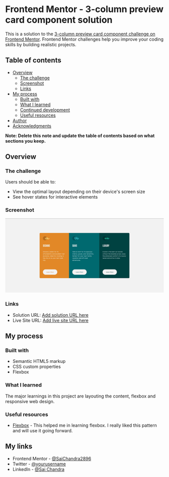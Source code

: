 # Frontend Mentor - 3-column preview card component solution

This is a solution to the [3-column preview card component challenge on Frontend Mentor](https://www.frontendmentor.io/challenges/3column-preview-card-component-pH92eAR2-). Frontend Mentor challenges help you improve your coding skills by building realistic projects.

## Table of contents

- [Overview](#overview)
  - [The challenge](#the-challenge)
  - [Screenshot](#screenshot)
  - [Links](#links)
- [My process](#my-process)
  - [Built with](#built-with)
  - [What I learned](#what-i-learned)
  - [Continued development](#continued-development)
  - [Useful resources](#useful-resources)
- [Author](#author)
- [Acknowledgments](#acknowledgments)

**Note: Delete this note and update the table of contents based on what sections you keep.**

## Overview

### The challenge

Users should be able to:

- View the optimal layout depending on their device's screen size
- See hover states for interactive elements

### Screenshot

![](./images/screenshot.JPG)

### Links

- Solution URL: [Add solution URL here](https://www.frontendmentor.io/solutions/responsive-design-using-html-css-9Pm9O4SrJ)
- Live Site URL: [Add live site URL here](https://3-column-preview-card-component-main-woad.vercel.app/)

## My process

### Built with

- Semantic HTML5 markup
- CSS custom properties
- Flexbox

### What I learned

The major learnings in this project are layouting the content, flexbox and responsive web design.

### Useful resources

- [Flexbox](https://developer.mozilla.org/en-US/docs/Learn/CSS/CSS_layout/Flexbox) - This helped me in learning flexbox. I really liked this pattern and will use it going forward.

## My links

- Frontend Mentor - [@SaiChandra2896](https://www.frontendmentor.io/profile/SaiChandra2896)
- Twitter - [@yourusername](https://twitter.com/saichan58535512)
- LinkedIn - [@Sai Chandra](https://www.linkedin.com/in/sai-chandra-065101152/)
